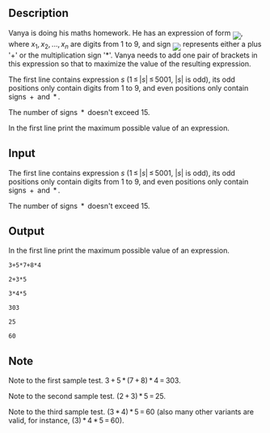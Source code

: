 ## Description

<div><p>Vanya is doing his maths homework. He has an expression of form <img align="middle" class="tex-formula" src="file://zSSOdFNf.png" style="max-width: 100.0%;max-height: 100.0%;">, where <span class="tex-span"><i>x</i><sub class="lower-index">1</sub>, <i>x</i><sub class="lower-index">2</sub>, ..., <i>x</i><sub class="lower-index"><i>n</i></sub></span> are digits from <span class="tex-span">1</span> to <span class="tex-span">9</span>, and sign <img align="middle" class="tex-formula" src="file://RxSRXcJs.png" style="max-width: 100.0%;max-height: 100.0%;"> represents either a plus '<span class="tex-font-style-tt">+</span>' or the multiplication sign <span class="tex-font-style-tt">'*'</span>. Vanya needs to add <span class="tex-font-style-bf">one</span> pair of brackets in this expression so that to maximize the value of the resulting expression.</p></div><div class="input-specification"><p>The first line contains expression <span class="tex-span"><i>s</i></span> (<span class="tex-span">1 ≤ |<i>s</i>| ≤ 5001</span>, <span class="tex-span">|<i>s</i>|</span> is odd), its odd positions only contain digits from <span class="tex-span">1</span> to <span class="tex-span">9</span>, and even positions only contain signs <span class="tex-span"> + </span> and <span class="tex-span"> * </span>. </p><p>The number of signs <span class="tex-span"> * </span> doesn't exceed 15.</p></div><div class="output-specification"><p>In the first line print the maximum possible value of an expression.</p></div>

## Input

<p>The first line contains expression <span class="tex-span"><i>s</i></span> (<span class="tex-span">1 ≤ |<i>s</i>| ≤ 5001</span>, <span class="tex-span">|<i>s</i>|</span> is odd), its odd positions only contain digits from <span class="tex-span">1</span> to <span class="tex-span">9</span>, and even positions only contain signs <span class="tex-span"> + </span> and <span class="tex-span"> * </span>. </p><p>The number of signs <span class="tex-span"> * </span> doesn't exceed 15.</p>

## Output

<p>In the first line print the maximum possible value of an expression.</p>





```input1
3+5*7+8*4

```




```input2
2+3*5

```




```input3
3*4*5

```




```output1
303

```




```output2
25

```




```output3
60

```



## Note

<p>Note to the first sample test. <span class="tex-span">3 + 5 * (7 + 8) * 4 = 303</span>.</p><p>Note to the second sample test. <span class="tex-span">(2 + 3) * 5 = 25</span>.</p><p>Note to the third sample test. <span class="tex-span">(3 * 4) * 5 = 60</span> (also many other variants are valid, for instance, <span class="tex-span">(3) * 4 * 5 = 60</span>).</p>
